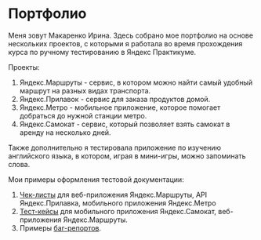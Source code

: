 # Портфолио
Меня зовут Макаренко Ирина. Здесь собрано мое портфолио на основе нескольких проектов, с которыми я работала во время прохождения курса по ручному тестированию в Яндекс Практикуме.

Проекты:
1. Яндекс.Маршруты - сервис, в котором можно найти самый удобный маршрут на разных видах транспорта.
2. Яндекс.Прилавок - сервис для заказа продуктов домой.
3. Яндекс.Метро - мобильное приложение, которое помогает добраться до нужной станции метро.
4. Яндекс.Самокат - сервис, который позволяет взять самокат в аренду на несколько дней.

Также дополнительно я тестировала приложение по изучению английского языка, в котором, играя в мини-игры, можно запоминать слова.

Мои примеры оформления тестовой документации: 
1. [Чек-листы](Check_list_.pdf) для веб-приложения Яндекс.Маршруты, API Яндекс.Прилавка, мобильного приложения Яндекс.Метро 
2. [Тест-кейсы](Test_case_.pdf) для мобильного приложения Яндекс.Самокат, веб-приложения Яндекс.Маршруты.
3. Примеры [баг-репортов](Bug_report_.pdf).
